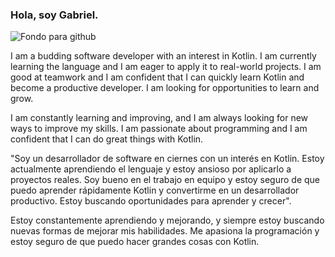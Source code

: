 ### Hola, soy Gabriel. 



![Fondo para github](https://github.com/GColina/GColina/assets/121101574/d0e62b10-757a-4611-88a8-2f7f456ff1e7)


I am a budding software developer with an interest in Kotlin. I am currently learning the language and I am eager to apply it to real-world projects. I am good at teamwork and I am confident that I can quickly learn Kotlin and become a productive developer. I am looking for opportunities to learn and grow.


I am constantly learning and improving, and I am always looking for new ways to improve my skills. I am passionate about programming and I am confident that I can do great things with Kotlin.


"Soy un desarrollador de software en ciernes con un interés en Kotlin. Estoy actualmente aprendiendo el lenguaje y estoy ansioso por aplicarlo a proyectos reales. Soy bueno en el trabajo en equipo y estoy seguro de que puedo aprender rápidamente Kotlin y convertirme en un desarrollador productivo. Estoy buscando oportunidades para aprender y crecer".


Estoy constantemente aprendiendo y mejorando, y siempre estoy buscando nuevas formas de mejorar mis habilidades. Me apasiona la programación y estoy seguro de que puedo hacer grandes cosas con Kotlin.

